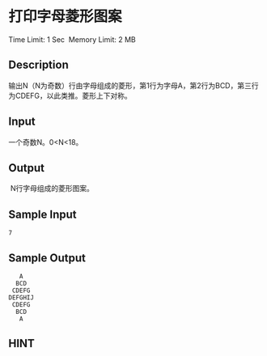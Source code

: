# 打印字母菱形图案
Time Limit: 1 Sec  Memory Limit: 2 MB


## Description
输出N（N为奇数）行由字母组成的菱形，第1行为字母A，第2行为BCD，第三行为CDEFG，以此类推。菱形上下对称。



## Input
一个奇数N。0<N<18。


## Output
 N行字母组成的菱形图案。

## Sample Input
```
7
```
## Sample Output
```
   A
  BCD
 CDEFG
DEFGHIJ
 CDEFG
  BCD
   A

```

## HINT
